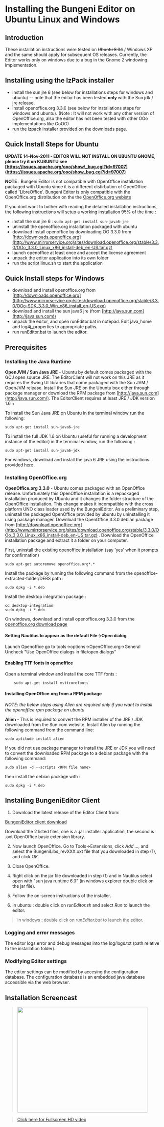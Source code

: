# Installing the Bungeni Editor on Ubuntu Linux and Windows #



## Introduction ##
These installation instructions were tested on ~~Ubuntu 8.04~~ / Windows XP and the same should apply for subsequent OS releases.  Currently, the Editor works only on windows due to a bug in the Gnome 2 windowing implementation.

## Installing using the IzPack installer ##

  * install the sun jre 6 (see below for installations steps for windows and ubuntu) -- note that the editor has been tested **only** with the Sun jdk / jre release.
  * install openoffice.org 3.3.0 (see below for installations steps for windows and ubuntu). (Note : It will not work with any other version of OpenOffice.org, also the editor has not been tested with other OOo implementations like GoOO)
  * run the izpack installer provided on the downloads page.

## Quick Install Steps for Ubuntu ##

**UPDATE 14-Nov-2011 - EDITOR WILL NOT INSTALL ON UBUNTU GNOME, please try it on KUBUNTU see [https://issues.apache.org/ooo/show\_bug.cgi?id=97007](https://issues.apache.org/ooo/show_bug.cgi?id=97007)**

**NOTE** : Bungeni Editor is not compatible with OpenOffice installation packaged with Ubuntu since it is a different distirbution of OpenOffice called 'LibreOffice'.  Bungeni Editor is only compatible with the OpenOffice.org distribution on the the [OpenOffice.org webiste](http://www.openoffice.org)

If you dont want to bother with reading the detailed installation instructions, the following instructions will setup a working installation 95% of the time :
  * install the sun jre 6 : `sudo apt-get install sun-java6-jre`
  * uninstall the openoffice.org installation packaged with ubuntu
  * download install openoffice by downloading OO 3.3.0 from [http://downloads.openoffice.org](http://www.mirrorservice.org/sites/download.openoffice.org/stable/3.3.0/OOo_3.3.0_Linux_x86_install-deb_en-US.tar.gz)
  * launch openoffice at least once and accept the license agreement
  * unpack the editor application into its own folder
  * run the script linux.sh to start the application


## Quick Install steps for Windows ##

  * download and install openoffice.org from [http://downloads.openoffice.org](http://www.mirrorservice.org/sites/download.openoffice.org/stable/3.3.0/OOo-SDK_3.3.0_Win_x86_install_en-US.exe)
  * download and install the sun java6 jre (from [http://java.sun.com](http://java.sun.com))
  * unpack the editor, and open runEditor.bat in notepad. Edit java\_home and log4j\_properties to appropriate paths.
  * run runEditor.bat to launch the editor.


## Prerequisites ##


### Installing the Java Runtime ###

**OpenJVM / Sun Java JRE** - Ubuntu by default comes packaged with the GCJ open source JRE. The EditorClient will not work on this JRE as it requires the Swing UI libraries that come packaged with the Sun JVM / OpenJVM release. Install the Sun JRE on the Ubuntu box either through package manager or download the RPM package from [http://java.sun.com](http://java.sun.com/). The EditorClient requires at least JRE / JDK version 1.6 +

To install the Sun Java JRE on Ubuntu in the terminal window run the following:
```
sudo apt-get install sun-java6-jre
```

To install the full JDK 1.6 on Ubuntu (useful for running a development instance of the editor)  in the terminal window, run the following :
```
sudo apt-get install sun-java6-jdk
```

For windows, download and install the java 6 JRE using the instructions provided [here](http://java.sun.com/javase/6/webnotes/install/jre/install-windows.html)

### Installing OpenOffice.org ###

**OpenOffice.org 3.3.0** - Ubuntu comes packaged with an OpenOffice release. Unfortunately this OpenOffice installation is a repackaged installation produced by Ubuntu and it changes the folder structure of the OpenOffice installation. This change makes it incompatible with the cross platform UNO class loader used by the BungeniEditor. As a preliminary step, uninstall the packaged OpenOffice provided by ubuntu by uninstalling it using package manager.
Download the OpenOffice 3.3.0 debian package from [http://download.openoffice.org](http://www.mirrorservice.org/sites/download.openoffice.org/stable/3.3.0/OOo_3.3.0_Linux_x86_install-deb_en-US.tar.gz) . Download the OpenOffice installation package and extract it a folder on your computer.

First, uninstall the existing openoffice installation (say 'yes' when it prompts for confirmation)
```
sudo apt-get autoremove openoffice.org*.*
```

Install the package by running the following command from the openoffice-extracted-folder/DEBS path :

```
sudo dpkg -i *.deb
```

Install the desktop integration package :

```
cd desktop-integration
sudo dpkg -i *.deb
```

On windows, download and install openoffice.org 3.3.0 from the [openoffice.org download page](http://download.openoffice.org)

#### Setting Nautilus to appear as the default File->Open dialog ####

Launch Openoffice go to tools->options->OpenOffice.org->General
Uncheck "Use OpenOffice dialogs in file/open dialogs"

#### Enabling TTF fonts in openoffice ####

Open a terminal window and install the core TTF fonts :
```
	sudo apt-get install msttcorefonts
```


#### Installing OpenOffice.org from a RPM package ####

_NOTE: the below steps using Alien are required only if you want to install the openoffice rpm package on ubuntu_

**Alien** - This is required to convert the RPM installer of the JRE / JDK downloaded from the Sun.com website. Install Alien by running the following command from the command line:

```
sudo aptitude install alien
```

If you did not use package manager to install the JRE or JDK you will need to convert the downloaded RPM package to a debian package with the following command:

```
sudo alien -d --scripts <RPM file name>
```

then install the debian package with :

```
sudo dpkg -i *.deb
```


## Installing BungeniEditor Client ##

1) Download the latest release of the Editor Client from:

[BungeniEditor client download](http://code.google.com/p/bungeni-portal/downloads/list?q=label:BungeniEditorClient)

Download the 2 listed files, one is a .jar installer application, the second is .oxt OpenOffice basic extension library.

2) Now launch OpenOffice. Go to Tools->Extensions, click _Add ..._, and select the BungeniLibs\_revXXX.oxt file that you downloaded in step (1), and click _OK_.


3) Close OpenOffice.


4) Right click on the jar file downloaded in step (1) and in Nautilus select open with "sun java runtime 6.0" (in windows explorer double click on the jar file).

5) Follow the on-screen instructions of the installer.

6) In ubuntu : double click on _runEditor.sh_ and select _Run_ to launch the editor.
> In windows : double click on _runEditor.bat_ to launch the editor.

### Logging and error messages ###

The editor logs error and debug messages into the log/logs.txt (path relative to the installation folder).

### Modifying Editor settings ###

The editor settings can be modified by accesing the configuration database. The configuration database is an embedded java database accessible via the web browser.

## Installation Screencast ##

> <a href='http://www.youtube.com/watch?feature=player_embedded&v=EULs0f-kSmo' target='_blank'><img src='http://img.youtube.com/vi/EULs0f-kSmo/0.jpg' width='425' height=344 /></a>

> [Click here for Fullscreen HD video](http://www.youtube.com/watch?v=EULs0f-kSmo&fmt=22)